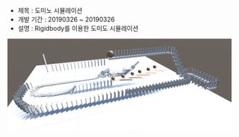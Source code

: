 + 제목 : 도미노 시뮬레이션
+ 개발 기간 : 20190326 ~ 20190326
+ 설명 : Rigidbody를 이용한 도미도 시뮬레이션

![실행화면](./picture.PNG)
